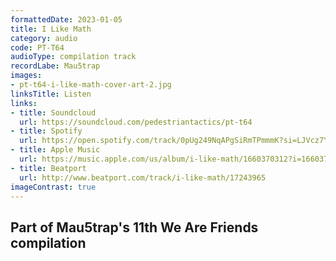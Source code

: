 ```yaml
---
formattedDate: 2023-01-05
title: I Like Math
category: audio
code: PT-T64
audioType: compilation track
recordLabe: Mau5trap
images:
- pt-t64-i-like-math-cover-art-2.jpg
linksTitle: Listen
links:
- title: Soundcloud
  url: https://soundcloud.com/pedestriantactics/pt-t64
- title: Spotify
  url: https://open.spotify.com/track/0pUg249NqAPgSiRmTPmmmK?si=LJVcz7YiREqOWSfrZ4UrZw
- title: Apple Music
  url: https://music.apple.com/us/album/i-like-math/1660370312?i=1660370487
- title: Beatport
  url: http://www.beatport.com/track/i-like-math/17243965
imageContrast: true
--- 
```


## Part of Mau5trap's 11th We Are Friends compilation



